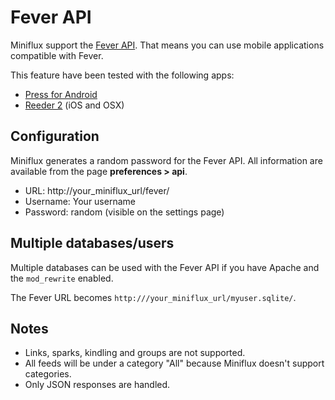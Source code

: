Fever API
=========

Miniflux support the [Fever API](http://feedafever.com/api).
That means you can use mobile applications compatible with Fever.

This feature have been tested with the following apps:

- [Press for Android](http://twentyfivesquares.com/press/)
- [Reeder 2](http://reederapp.com/) (iOS and OSX)

Configuration
-------------

Miniflux generates a random password for the Fever API.
All information are available from the page **preferences > api**.

- URL: http://your_miniflux_url/fever/
- Username: Your username
- Password: random (visible on the settings page)

Multiple databases/users
------------------------

Multiple databases can be used with the Fever API if you have Apache and the `mod_rewrite` enabled.

The Fever URL becomes `http:///your_miniflux_url/myuser.sqlite/`.

Notes
-----

- Links, sparks, kindling and groups are not supported.
- All feeds will be under a category "All" because Miniflux doesn't support categories.
- Only JSON responses are handled.
